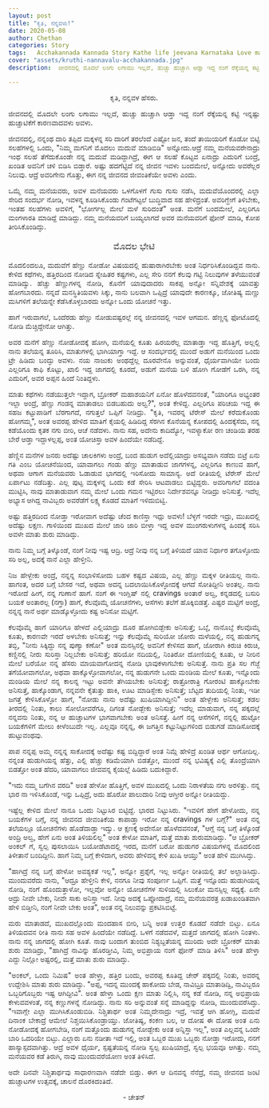 ```yaml
---
layout: post
title: "ಕೃತಿ, ನನ್ನವಳು!"
date: 2020-05-08
author: Chethan
categories: Story
tags:	Acchakannada Kannada Story Kathe life jeevana Karnataka Love marriage maduve preethi kannadastory
cover: "assets/kruthi-nannavalu-acchakannada.jpg"
description:  ಜೀವನದಲ್ಲಿ ಮೊದಲೆ ಲಂಗು ಲಗಾಮು ಇಲ್ಲದೆ, ಹುಚ್ಚು ಹುಚ್ಚಾಗಿ ಆಡ್ತಾ ಇದ್ದ ನಂಗೆ ರೆಕ್ಕೆಯನ್ನ ಕಟ್ಟಿ ಇನ್ನಷ್ಟು ಹುಚ್ಚಾಟಿಕೆಗೆ ಕಾರಣವಾದವಳು ಅವಳು.

---
```


<p align ="center"> ಕೃತಿ, ನನ್ನವಳ ಹೆಸರು. </p>
 
<p align ="justify"> ಜೀವನದಲ್ಲಿ ಮೊದಲೇ ಲಂಗು ಲಗಾಮು ಇಲ್ಲದೆ, ಹುಚ್ಚು ಹುಚ್ಚಾಗಿ ಆಡ್ತಾ ಇದ್ದ ನಂಗೆ ರೆಕ್ಕೆಯನ್ನ ಕಟ್ಟಿ ಇನ್ನಷ್ಟು ಹುಚ್ಚಾಟಿಕೆಗೆ ಕಾರಣವಾದವಳು ಅವಳು.  </p> <!--more-->

<p align ="justify"> ಜೀವನದಲ್ಲಿ, ನನ್ನಂಥ ದಾರಿ ತಪ್ಪಿದ ಮಕ್ಕಳನ್ನ ಸರಿ ದಾರಿಗೆ ತರಲೆಂದೆ ಎಷ್ಟೋ ಜನ, ತಂದೆ ತಾಯಿಯರಿಗೆ ಕೊಡೋ ಬಿಟ್ಟಿ ಸಲಹೆಗಳಲ್ಲಿ ಒಂದು, "ನಿಮ್ಮ ಮಗನಿಗೆ ಮೊದಲು ಮದುವೆ ಮಾಡಿಬಿಡಿ" ಅನ್ನೋದು.ಆದ್ರೆ ನಮ್ಮ ಮನೆಯವರೇನಾದ್ರು ಇಂಥ ಸಲಹೆ ತೆಗೆದುಕೊಂಡೇ ನನ್ನ ಮದುವೆ ಮಡಿದ್ದಾಗಿದ್ರೆ, ಈಗ ಆ ಸಲಹೆ ಕೊಟ್ಟವ ಏನಾದ್ರು ಎದುರಿಗೆ ಬಂದ್ರೆ, ಖಂಡಿತ ಅವನಿಗೆ ಚಳಿ ಬಿಡಿಸಿ ಬಿಡ್ತಾರೆ. ಅಷ್ಟು ಹದಗೆಟ್ಟಿದೆ ನನ್ನ ಜೀವನ ಇವಳು ಬಂದಮೇಲೆ, ಅನ್ನೋದು ಅವರೆಲ್ಲರ ನಿಲುವು. ಆದ್ರೆ ಅವರಿಗೇನು ಗೊತ್ತು, ಈಗ ನನ್ನ ಜೀವನದ ಜೀವಂತಿಕೆಯೇ ಅವಳು ಎಂದು. </p>

<p align ="justify"> ಒಮ್ಮೆ ನಮ್ಮ ಮನೆಯವರು, ಅವಳ ಮನೆಯವರು ಒಳಗೊಳಗೆ ಗುಸು ಗುಸು ನಡೆಸಿ, ಮದುವೆಯೊಂದರಲ್ಲಿ ಎಲ್ಲಾ ಸೇರಿದ ಸಂದರ್ಭ ನೋಡಿ, ಇವಳನ್ನ ಕೂಡಿಸಿಕೊಂಡು ಗಂಟೆಗಟ್ಟಲೆ ಬುದ್ಧಿವಾದ ಸಹ ಹೇಳಿದ್ರಂತೆ. ಅವರಿಗ್ಹೇಗೆ ತಿಳಿಬೇಕು, ಇಂತಹ ಸಲಹೆಗಳು ಅವಳಿಗೆ, "ಭೋರ್ಗಲ್ಲ ಮೇಲೆ ಮಳೆ ಸುರಿದಂತೆ" ಅಂತ. ಮನೆಗೆ ಬಂದಮೇಲೆ, ಎಲ್ಲರಿಗೂ ಮಂಗಳಾರತಿ ಮಾಡಿದ್ದೆ ಮಾಡಿದ್ದು. ನಮ್ಮ ಮನೆಯವರಿಗೆ ಬಯ್ಯಲಾಗದೆ ಅವರ ಮನೆಯವರಿಗೆ ಫೋನ್ ಮಾಡಿ, ಕೋಪ ತೀರಿಸಿಕೊಂಡಿದ್ಳು. </p>

<p align ="center" style="font-size:130%;" > ಮೊದಲ ಭೇಟಿ </p>

<p align ="justify"> ಮೊದಲಿಂದಲೂ, ಮದುವೆಗೆ ಹೆಣ್ಣು ನೋಡೋ ವಿಷಯದಲ್ಲಿ ಹುಷಾರಾಗಿರಬೇಕು ಅಂತ ನಿರ್ಧರಿಸಿಕೊಂಡಿದ್ದವ ನಾನು. ಕೇಳಿದ ಕಥೆಗಳು, ಹತ್ತಿರದಿಂದ ನೋಡಿದ ಸ್ನೇಹಿತರ ಕಷ್ಟಗಳು, ಎಲ್ಲ ಸೇರಿ ನನಗೆ ಕೆಲವು ಗಟ್ಟಿ ನಿಲುವುಗಳ ತಳೆಯುವಂತೆ ಮಾಡಿದ್ವು. ಹೆಚ್ಚು ಹೆಣ್ಣುಗಳನ್ನ ನೋಡಿ, ಕೊನೆಗೆ ಯಾವುದಾದರು ಸಾಕಪ್ಪ ಅನ್ನೋ ಸನ್ನಿವೇಶಕ್ಕೆ ಯಾವತ್ತು ಹೋಗಬಾರದು. ನನ್ನದೆ ಮನಸ್ಥಿತಿಯವಳು ಸಿಕ್ಕು, ನಾನು ಬಲವಾಗಿ ಒಪ್ಪಿದ್ರೆ ಯಾವುದೇ ಕಾರಣಕ್ಕೂ, ಜೋತಿಷ್ಯ ಮಣ್ಣು ಮಸಿಗಳಿಗೆ ತಲೆಯನ್ನೇ ಕೆಡೆಸಿಕೊಳ್ಳಬಾರದು ಅನ್ನೋ ಒಂದು ಯೋಚನೆ ಇತ್ತು. </p>

<p align ="justify"> ಹಾಗೆ ಇರುವಾಗಲೆ, ಒಂದೆರಡು ಹೆಣ್ಣು ನೋಡುವಷ್ಟರಲ್ಲೆ ನನ್ನ ಜೀವನದಲ್ಲಿ ಇವಳ ಆಗಮನ. ಹೆಣ್ಣನ್ನ ಫೋಟೊದಲ್ಲಿ ನೋಡಿ‌ ಮೆಚ್ಚಿದ್ದೇನೋ ಆಗಿತ್ತು.‌ </p>

<p align ="justify"> ಅವರ ಮನೆಗೆ ಹೆಣ್ಣು ನೋಡೋದಕ್ಕೆ ಹೋಗಿ, ಮನೆಯಲ್ಲಿ ಕೂತು ಹಿರಯರೆಲ್ಲ ಮಾತಾಡ್ತಾ ಇದ್ದ‌ ಹೊತ್ತಿಗೆ, ಅಲ್ಲಲ್ಲಿ ನಾನು ತಲೆಯನ್ನ ತೂರಿಸಿ, ಮಾತುಗಳಲ್ಲಿ ಭಾಗಿಯಾಗ್ತಾ ಇದ್ದೆ. ಆ ಸಂದರ್ಭದಲ್ಲಿ ಮುಂದೆ ಅಡುಗೆ ಮನೆಯಿಂದ ಒಂದು ಟ್ರೇ ಹಿಡಿದು ಬಂದ್ಳು ಅವಳು. ನಯ ನಾಜುಕು ಅಂಥದ್ದೆಲ್ಲ ದೂರವೇನೊ ಅನ್ನುವಂತೆ, ಧೈರ್ಯವಾಗಿಯೇ ಬಂದು ಎಲ್ಲರಿಗೂ ಕಾಫಿ ಕೊಟ್ಟು, ಖಾಲಿ ಇದ್ದ ಜಾಗದಲ್ಲಿ ಕೂರದೆ, ಅಡುಗೆ ಮನೆಯ ಬಳಿ ಹೋಗಿ ಗೋಡೆಗೆ ಒರಗಿ, ನನ್ನ ಎದುರಿಗೆ, ಅವರ ಅಪ್ಪನ ಹಿಂದೆ ನಿಂತಿದ್ದಳು‌.  </p>

<p align ="justify"> ಮಾತು ಕಥೆಗಳು ನಡೆಯುತ್ತಲೇ ಇದ್ದಾಗ, ಬ್ರೋಕರ್ ಮಹಾಶಯನಿಗೆ ಏನೋ ಹೊಳೆದವನಂತೆ, "ಯಾರಿಗೂ ಅಭ್ಯಂತರ ಇಲ್ಲಾ ಅಂದ್ರೆ, ಹೆಣ್ಣು ಗಂಡನ್ನ ಮಾತಾಡಲು ಬಿಡಬಹುದು ಅಲ್ವ?", ಅಂತ ಕೇಳಿದ್ದ. ಎಲ್ಲರಿಗೂ ಪರಿಚಯ ಇದ್ದ ಈ ಸಹಜ ಕಟ್ಟುಪಾಡಿಗೆ ಬೆರಗಾಗದೆ, ನಗುತ್ತಲೆ ಒಪ್ಪಿಗೆ ನೀಡಿದ್ರು. "ಕೃತಿ, ಇವರನ್ನ ಟೆರೇಸ್ ಮೇಲೆ ಕರೆದುಕೊಂಡು ಹೋಗಮ್ಮ", ಅಂತ ಅವರಪ್ಪ ಹೇಳಿದ ಮಾತಿಗೆ ಕೈಯಲ್ಲಿ ಹಿಡಿದಿದ್ದ ಸೆರಗಿನ ಕೊನೆಯನ್ನ ಕೋಪದಲ್ಲಿ ಹಿಂದಕ್ಕೆಸೆದು, ನನ್ನ ಕಡೆಯೊಂದು ಕೃತಕ ನಗು ಬೀರಿ, ಆಚೆ ನಡೆದಳು. ನಾನು ಸಹ, ಅದೇನು ಕಾದಿದ್ಯೋ, ಇವಳ್ಯಾಕೋ ರಣ ಚಂಡಿಯ ತರಹ ಬೇರೆ ಆಡ್ತಾ ಇದ್ದಾಳಲ್ಲಪ್ಪ, ಅಂತ ಯೋಚಿಸ್ತಾ ಅವಳ‌ ಹಿಂದೆಯೇ ನಡೆದಿದ್ದೆ.  </p>

<p align ="justify"> ಹೆಣ್ಣಿನ ಮನೆಗಳ ಜನರು ಅದೆಷ್ಟು ಚಾಲಕಿಗಳು ಅಂದ್ರೆ, ಬಂದ ಹುಡುಗ ಅದೆಲ್ಲಿಯಾದ್ರು ಅಸಭ್ಯವಾಗಿ ನಡೆದು ಬಿಟ್ರೆ ಏನು ಗತಿ ಎಂಬ ಯೋಚನೆಯಿಂದ, ಯಾವಾಗಲು ಗಂಡು ಹೆಣ್ಣು ಮಾತಾಡುವ ಜಾಗಗಳನ್ನ, ಎಲ್ಲರಿಗೂ ಕಾಣುವ ಹಾಗೆ, ಅಥವಾ ಆಗಾಗ ಮನೆಯವರು ಓಡಾಡುವ ಭಾಗದಲ್ಲಿ ಇರಿಸೋದು ಸಾಮಾನ್ಯ. ಅದೆ ರೀತಿಯಲ್ಲಿ ಟೆರೇಸ್ ಮೇಲೆ ಏರ್ಪಾಟು ನಡೆದಿತ್ತು. ಎಲ್ಲ ಪುಟ್ಟ ಮಕ್ಕಳನ್ನ ಒಂದು ಕಡೆ ಸೇರಿಸಿ ಆಟವಾಡಲು ಬಿಟ್ಟಿದ್ದರು. ಅವರಿಗಾಗಲೆ ವದಂತಿ‌ ಮುಟ್ಟಿಸಿ, ನಾವು ಮಾತಾಡುವಾಗ ನಮ್ಮ ಮೇಲೆ ಒಂದು ಗಮನ ಇಟ್ಟಿರಲು ನಿರ್ದೇಶವನ್ನೂ ನೀಡಿದ್ರು ಅನಿಸುತ್ತೆ. ಇದೆಲ್ಲ ಅಭ್ಯಾಸ ಆಗಿದ್ದ ನಾವಿಬ್ಬರು ಅವರೆಡೆಗೆ‌ ಲಕ್ಷ್ಯ ಕೊಡದೆ ಮಾತಿಗೆ ಇಳಿದುಬಿಟ್ವಿ. </p>

<p align ="justify"> ಅಷ್ಟು ಹತ್ತಿರದಿಂದ ನೋಡ್ತಾ ಇರೋವಾಗ ಅದೆಷ್ಟು ಚೆಂದ ಕಾಣಿಸ್ತಾ ಇದ್ಲು ಅವಳು‌! ಬೆಳ್ಳಗೆ ಇರದೇ ಇದ್ರು, ಮುಖದಲ್ಲಿ ಅದೆಷ್ಟು ಲಕ್ಷಣ. ಗಾಳಿಯಿಂದ ಮುಖದ ಮೇಲೆ ಜಾರಿ ಜಾರಿ ಬೀಳ್ತಾ ಇದ್ದ ಅವಳ ಮುಂಗರುಳುಗಳನ್ನ ಹಿಂದಕ್ಕೆ ಸರಿಸಿ ಅವಳೇ ಮಾತು ಶುರು ಮಾಡಿದ್ಳು. </p>

<p align ="justify"> ನಾನು ನಿಮ್ಮ ಬಗ್ಗೆ ತಿಳ್ಕೊಂಡೆ, ನಂಗೆ ನೀವು ಇಷ್ಟ ಆದ್ರಿ. ಆದ್ರೆ ನೀವು ನನ್ನ ಬಗ್ಗೆ ತಿಳಿಯದೆ ಯಾವ ನಿರ್ಧಾರ ತಗೊಳ್ಳೋದು ಸರಿ ಅಲ್ಲ, ಅದಕ್ಕೆ ನಾನೆ ಎಲ್ಲಾ ಹೇಳ್ತೀನಿ. </p>

<p align ="justify"> ನಿಜ ಹೇಳ್ಬೇಕು ಅಂದ್ರೆ, ನನ್ನನ್ನ ಸಂಭಾಳಿಸೋದು ಬಹಳ ಕಷ್ಟದ ವಿಷಯ, ಎಲ್ಲ  ಹೆಣ್ಣು ಮಕ್ಕಳ ರೀತಿಯಲ್ಲ ನಾನು. ಹಾಗಂತ, ಅದರ ಬಗ್ಗೆ ಬೇಸರ ಇದೆ, ಅಥವಾ ಅದನ್ನ ಬದಲಾಯಿಸಿಕೊಳ್ಳೋದಕ್ಕೆ ಆಗದೆ ಸೋತಿದ್ದೀನಿ ಅಂತಲ್ಲ. ನಾನು ಇರೋದೆ ಹೀಗೆ, ನನ್ನ ಗುಣಾನೆ ಹಾಗೆ. ನಂಗೆ ಈ ಇಂಗ್ಲಿಷ್ ನಲ್ಲಿ cravings ಅಂತಾರೆ ಅಲ್ವ, ಕನ್ನಡದಲ್ಲಿ ಬಸುರಿ ಬಯಕೆ ಅಂತಾರಲ್ಲ (ನಗ್ತಾ) ಹಾಗೆ, ಕೆಲವೊಮ್ಮೆ ಯೋಚನೆಗಳು, ಆಸೆಗಳು ತಲೆಗೆ ಹೊಕ್ಕಿಬಿಡತ್ತೆ. ಎಷ್ಟರ ಮಟ್ಟಿಗೆ ಅಂದ್ರೆ, ನನ್ನನ್ನ ನಾನೆ ಅರ್ಥ ಮಾಡ್ಕೊಳ್ಳೋದು ಕಷ್ಟ ಅನಿಸೋ ಮಟ್ಟಿಗೆ.  </p>

<p align ="justify"> ಕೆಲವೊಮ್ಮೆ ಹಾಗೆ ಯಾರಿಗೂ ಹೇಳದೆ ಎಲ್ಲಿಯಾದ್ರು ದೂರ ಹೋಗಿಬಿಡ್ಬೇಕು ಅನಿಸುತ್ತೆ; ಒಬ್ಳೆ, ನಾನೊಬ್ಳೆ ಕೆಲವೊಮ್ಮೆ ಕೂತು, ಕಾರಣವೇ ಇರದೆ ಅಳಬೇಕು ಅನಿಸುತ್ತೆ; ಇನ್ನು ಕೆಲವೊಮ್ಮೆ ಸುರಿಯೋ ಜೋರು ಮಳೆಯಲ್ಲಿ, ನನ್ನ ಹುಡುಗನ್ನ ತಬ್ಬಿ, "ನೀನು ಸಿಕ್ಕಿದ್ದು ನನ್ನ ಪುಣ್ಯಾ ಕಣೋ‌" ಅಂತ ಮನಸ್ಸಿನಲ್ಲಿ ಅವನಿಗೆ ಕೇಳಿಸದ ಹಾಗೆ, ಜೋರಾಗಿ ಕಿರುಚಿ ಕಿರುಚಿ, ಕಣ್ಣಿನಲ್ಲಿ ನೀರು ಸುರಿಸ್ತಾ ನಿಲ್ಲಬೇಕು ಅನಿಸುತ್ತೆ; ಹರಿಯೋ ನದಿಯಲ್ಲಿ, ನಿಂತಿರೋ ದೋಣಿಯಲ್ಲಿ ಕೂತು, ಆ ನೀರಿನ ಮೇಲೆ ಬರೆಯೋ ನನ್ನ ಹೆಸರು ಮಾಯವಾಗೋದನ್ನ ನೋಡಿ ಭಾವುಕಳಾಗಬೇಕು ಅನಿಸುತ್ತೆ. ನಾನು ಪ್ರತಿ ಸಲ ಗೆಜ್ಜೆ ತಗೆಯೋವಾಗಲೋ, ಅಥವಾ ಹಾಕ್ಕೊಳ್ಳೋವಾಗಲೋ, ನನ್ನ ಹುಡುಗನೇ ಒಂದು ಮಂಡಿಯ ಮೇಲೆ ಕೂತು, ಇನ್ನೊಂದು ಮಂಡಿಯ ಮೇಲೆ ನನ್ನ ಕಾಲನ್ನ ಇಟ್ಟು ಅವನೇ ತೆಗಿಯಬೇಕು ಅನಿಸುತ್ತೆ; ರಾತ್ರೋರಾತ್ರಿ ಗೋರಂಟಿ ಹಾಕ್ಕೋಬೇಕು ಅನಿಸುತ್ತೆ, ಹಾಕ್ಕೊಂಡಾಗ, ನನ್ನವನೇ ಕೈತುತ್ತು ಹಾಕಿ, ಊಟ ಮಾಡಿಸ್ಬೇಕು ಅನಿಸುತ್ತೆ; ಬೆಟ್ಟದ ತುದಿಯಲ್ಲಿ ನಿಂತು, ಇಡೀ ಜಗತ್ತೆ ಕೇಳಿಸಿಕೊಳ್ಳೋ ಹಾಗೆ, "ನೋಡು ನಾನು ಅದೆಷ್ಟು ಖುಷಿಯಾಗಿದ್ದೀನಿ" ಅಂತ ಹೇಳ್ಬೇಕು ಅನಿಸುತ್ತೆ; ಕಡಲ ತೀರದಲ್ಲಿ ನಿಂತು, ಕಾಲು ಸೋಲೋವರೆಗೂ, ದಿಗಂತ ನೋಡ್ಬೇಕು ಅನಿಸುತ್ತೆ; ಇದೆಲ್ಲ ಮಾಡುವಾಗ, ನನ್ನ ಪಕ್ಕದಲ್ಲೆ ನನ್ನವನು ನಿಂತು, ನನ್ನ ಆ ಹುಚ್ಚಾಟಗಳ ಭಾಗವಾಗಬೇಕು ಅಂತ ಅನಿಸತ್ತೆ. ಹೀಗೆ ನನ್ನ ಆಸೆಗಳಿಗೆ, ನನ್ನಲ್ಲಿ ಹುಟ್ಟೋ ಬಯಕೆಗಳಿಗೆ ಮೇಲು ಕೀಳೆಂಬುದೇ ಇಲ್ಲ. ಎಲ್ಲವೂ ನನ್ನನ್ನ, ಈ ಜಗತ್ತಿನ ಕಟ್ಟುನಿಟ್ಟುಗಳಿಂದ ಬಿಡುಗಡೆ ಮಾಡಿಸೋದಕ್ಕೆ ಹುಟ್ಟುವಂಥವು. </p>

<p align ="justify"> ಪಾಪ ನನ್ನಪ್ಪ ಅಮ್ಮ ನನ್ನನ್ನ ಸಾಕೋದಕ್ಕೆ ಅದೆಷ್ಟು ಕಷ್ಟ ಬಿದ್ದಿದ್ದಾರೆ ಅಂತ ನಿಮ್ಗೆ ಹೇಳಿದ್ರೆ ಖಂಡಿತ ಆರ್ಥ ಆಗೋದಿಲ್ಲ. ನನ್ನಂತ ಹುಡುಗಿಯನ್ನ ಹೆತ್ತು, ಎಲ್ಲಿ ಹೆಚ್ಚು ಕಡಿಮೆಯಾಗಿ ಬಿಡತ್ತೋ, ಮುಂದೆ ನನ್ನ ಭವಿಷ್ಯಕ್ಕೆ ಎಲ್ಲಿ ತೊಂದ್ರೆಯಾಗಿ ಬಿಡತ್ತೋ ಅಂತ ಹೆದರಿ, ಯಾವಾಗಲು ಜೀವವನ್ನ ಕೈಯಲ್ಲೆ ಹಿಡಿದು ಬದುಕಿದ್ದಾರೆ‌. </p>

<p align ="justify"> "ಇದು ನಮ್ಮ ಬಗೆಗಿನ ವರದಿ" ಅಂತ ಹೇಳೋ ಹೊತ್ತಿಗೆ, ಅವಳ ಮುಖದಲ್ಲಿ ಒಂದು ನಿರಾಳತೆಯ ನಗು ಅರಳಿತ್ತು. ನನ್ನ ಭಾರ ನಾ ಇಳಿಸಿಕೊಂಡೆ, ಇನ್ನು ಒಪ್ಪಿದ್ರೆ, ಅದು ಹೊರೋ ಪಾಲುದಾರಿ ನೀವು ಆಗ್ತೀರ ಅನ್ನೋ ರೀತಿಯದ್ದು. </p>

<p align ="justify"> ಇಷ್ಟೆಲ್ಲ ಕೇಳಿದ ಮೇಲೆ ನಾನೂ ಒಂದು ನಿಟ್ಟುಸಿರ ಬಿಟ್ಟಿದ್ದೆ. ಭಾರದ ನಿಟ್ಟುಸಿರು. "ಇವಳಿಗೆ ಹೇಗೆ ಹೇಳೋದು, ನನ್ನ ಬಯಕೆಗಳ ಬಗ್ಗೆ, ನನ್ನ ಜೀವನದ ಜೀವಂತಿಕೆಯ ಕಾಪಾಡ್ತಾ ಇರೋ ನನ್ನ cravings ಗಳ ಬಗ್ಗೆ?" ಅಂತ ನನ್ನ ತಲೆಯಲ್ಲೂ ಯೋಚನೆಗಳು ಹೊಡೆದಾಡ್ತಾ ಇದ್ವು. ಆ ಕ್ಷಣಕ್ಕೆ ಅದೇನೋ ಹೊಳೆದವನಂತೆ, "ಆಗ್ಲೆ ನನ್ನ ಬಗ್ಗೆ ತಿಳ್ಕೊಂಡೆ ಅಂದ್ರಿ ಅಲ್ವ, ಹೇಗೆ ಏನು ಅಂತ ತಿಳಿಯಲಿಲ್ಲ" ಅಂತ ಕೇಳೋ ಮಾತಿಗೆ, ಮತ್ತೆ ಮಾತು ಶುರುಮಾಡಿದ್ಳು. "ಆ ಬ್ರೋಕರ್ ಅಂಕಲ್ ಗೆ, ಸ್ವಲ್ಪ ಪುಸಲಾಯಿಸಿ ಬಯೋಡೆಟಾದಲ್ಲಿ ಇರದ, ಮನೆಗೆ ಬರೋ ಹುಡುಗರ ವಿಷಯಗಳನ್ನ ಮೊದಲಿಂದ ತಿಳೀತಾನೆ ಬಂದಿದ್ದೀನಿ. ಹಾಗೆ ನಿಮ್ಮ ಬಗ್ಗೆ ಕೇಳಿದಾಗ, ಅವರು ಹೇಳಿದನ್ನ ಕೇಳಿ ಖುಷಿ ಆಯ್ತು" ಅಂತ ಹೇಳಿ ಮುಗಿಸಿದ್ಳು. </p>

<p align ="justify"> "ಹಾಗಿದ್ರೆ ನನ್ನ ಬಗ್ಗೆ ಹೇಳೋ ಅವಶ್ಯಕತೆ ಇಲ್ಲ", ಅನ್ನೋ ಪ್ರಶ್ನೆಗೆ, ಇಲ್ಲ ಅನ್ನೋ ರೀತಿಯಲ್ಲಿ ತಲೆ ಅಲ್ಲಾಡಿಸಿದ್ಳು. ಮುಂದುವರೆದು ನಾನು, "ಆದ್ರೂ ಹೇಳ್ತೀನಿ ಕೇಳಿ, ನನಗೂ ನೀವು ಸಂಪೂರ್ಣ ಒಪ್ಪಿಗೆ. ಮತ್ತೆ ಇನ್ನೊಂದು ಹುಡುಗಿಯನ್ನ ನೋಡಿ, ನಂಗೆ ಹೊಂದುತ್ತಾಳೋ, ಇಲ್ಲವೋ ಅನ್ನೋ ಯೋಚನೆಗಳ ಸುಳಿಯಲ್ಲಿ ಸಿಲುಕೋ ಮನಸ್ಸಿಲ್ಲ ಸಧ್ಯಕ್ಕೆ. ಏನೇ ಆದ್ರು ನೀವೇ ಬೇಕು, ನೀವೇ  ಸಾಕು ಅನಿಸ್ತಾ ಇದೆ. ನೀವು ಅದಕ್ಕೆ ಒಪ್ಪೋದಾದ್ರೆ, ನಮ್ಮ ಮನೆಯವರತ್ರ ಖಡಾಖಂಡಿತವಾಗಿ ಹೇಳಿ ಬಿಡ್ತೀನಿ, ನಂಗೆ ನೀವೇ  ಬೇಕು ಅಂತ", ಅಂತ ನನ್ನ ನಿಲುವನ್ನು ಪ್ರಕಟಿಸಿಬಿಟ್ಟೆ.  </p>

<p align ="justify"> ಮರು ಮಾತಾಡದೆ, ಮುಖದಲ್ಲೊಂದು ಮಂದಹಾಸ ಬೀರಿ, ಬನ್ನಿ ಅಂತ ಉತ್ತರ ಕೊಡದೆ ನಡೆದೇ ಬಿಟ್ಳು. ಏನೂ ತಿಳಿಯದವನ ರೀತಿ ನಾನು ಸಹ ಅವಳ ಹಿಂದೆಯೇ ನಡೆದಿದ್ದೆ. ಒಳಗೆ ನಡೆದವಳೆ, ಮತ್ತದೆ ಜಾಗದಲ್ಲಿ ಹೋಗಿ ನಿಂತಳು. ನಾನು ನನ್ನ ಜಾಗದಲ್ಲಿ ಹೋಗಿ ಕೂತೆ. ನಾವು ಬಂದಾಗ ತುಂಬಿದ ನಿಶ್ಯಬ್ದತೆಯನ್ನ ಮುರಿದು ಅದೇ ಬ್ರೋಕರ್ ಮಾತು ಶುರು ಮಾಡಿದ್ರು, "ಹಾಗಿದ್ರೆ ನಾವಿನ್ನು‌ ಹೊರಡ್ತೀವಿ, ನಿಮ್ಮ ಅಭಿಪ್ರಾಯ ನಂಗೆ ಫೋನ್ ಮಾಡಿ ತಿಳಿಸಿ" ಅಂತ ಹೇಳ್ತಾ ಎದ್ದು ನಿಲ್ಲೋ ಅಷ್ಟರಲ್ಲಿ, ಮತ್ತೆ ಮಾತು ಶುರು ಮಾಡಿದ್ಳು. </p>

<p align ="justify"> "ಅಂಕಲ್, ಒಂದು ನಿಮಿಷ" ಅಂತ ಹೇಳ್ತಾ, ಹತ್ತಿರ ಬಂದು, ಅವರಪ್ಪ ಕೂತಿದ್ದ ಚೇರ್ ಪಕ್ಕದಲ್ಲಿ ನಿಂತು, ಅವರನ್ನ ಉದ್ದೇಶಿಸಿ ಮಾತು ಶುರು ಮಾಡಿದ್ಳು. "ಅಪ್ಪ, ಇದನ್ನ ಮುಂದಕ್ಕೆ ಹಾಕೋದು ಬೇಡ, ನಾವಿಬ್ರೂ ಮಾತಾಡಿದ್ವಿ, ನಾವಿಬ್ಬರೂ ಒಬ್ಬರಿಗೊಬ್ಬರು ಇಷ್ಟ ಆಗಿದ್ದೀವಿ". ಅಂತ ಹೇಳ್ತಾ ಒಂದು ಕ್ಷಣ ಮಾತು ನಿಲ್ಲಿಸಿ, ನನ್ನ ಕಡೆ ನೋಡಿ, ನನ್ನ ಅಭಿಪ್ರಾಯ ಕೇಳುವವಳಂತೆ, ನನ್ನ ಕಣ್ಣುಗಳನ್ನೆ ನೋಡಿದ್ಳು. ನಾನು ಸರಿ ಅನ್ನುವಂತೆ ಸನ್ನೆ ಮಾಡಿದ್ದನ್ನು ನೋಡಿ, ಮುಂದುವರೆಸಿದ್ಳು. "ಇವಾಗ್ಲೇ ಎಲ್ಲಾ ಮುಗಿಸಿಕೊಂಡುಬಿಡಿ. ನಿಶ್ಚಿತಾರ್ಥ ಅಂತ ನಿಮ್ಮದೇನಾದ್ರು ಇದ್ರೆ, ಇವತ್ತೆ ಆಗಿ ಹೋಗ್ಲಿ, ಮದುವೆ ದಿನಾಂಕ ಬೇಕಾದ್ರೆ ಆಮೇಲೆ ನಿಶ್ಚಯಿಸಿಕೊಂಡ್ರಾಯ್ತು. ಜೋತಿಷ್ಯ, ಕಂಕಣ ಬಲ, ಆ ದೋಷ ಈ ದೋಷ ಅಂತ ಏನು ನೋಡೋದಕ್ಕೆ ಹೋಗಬೇಡಿ, ನಂಗೆ ಮತ್ತೊಂದು‌ ಹುಡುಗನ್ನ ನೋಡ್ಬೇಕು ಅಂತ ಅನ್ನಿಸ್ತಾ ಇಲ್ಲ", ಅಂತ ಎಲ್ಲವನ್ನ‌ ಒಂದೇ ಬಾರಿ ಒದರಿಯೇ ಬಿಟ್ಳು. ಎಲ್ಲಾರು ಏನು ನಡೀತಾ ಇದೆ ಇಲ್ಲಿ, ಅಂತ ಒಬ್ಬರ ಮುಖ ಒಬ್ಬರು ನೋಡ್ತಾ ಇರೋದು, ನನಗೆ ಹಾಸ್ಯಾಸ್ಪದವಾಗಿತ್ತು. ಆದ್ರೆ ಅವಳ ಧೈರ್ಯ, ಸ್ಪಷ್ಟತೆಯನ್ನ ನೋಡಿ ಸ್ವಲ್ಪ ಖುಷಿಯಾದ್ರೆ, ಸ್ವಲ್ಪ ಭಯವೂ ಆಗಿತ್ತು. ನಮ್ಮ ಮನೆಯವರ ಕಡೆ ತಿರುಗಿ, ನಾವು ಮುಂದುವರೆಯೋಣ ಅಂತ ತಿಳಿಸಿದೆ.  </p>
 

<p align ="justify"> ಅದೇ ದಿನವೇ ನಿಶ್ಚಿತಾರ್ಥವು ಸಾಧಾರಣವಾಗಿ ನಡೆದೇ ಬಿಡ್ತು. ಈಗ ಆ ದಿನವನ್ನ ನೆನೆದ್ರೆ, ನಮ್ಮ ಜೀವನದ ಜಂಟಿ ಹುಚ್ಚಾಟಗಳ ಉತ್ಸವಕ್ಕೆ, ಚಾಲನೆ ದೊರಕಿದಂತಿದೆ. </p>

<p align ="center"> - ಚೇತನ್</p>
